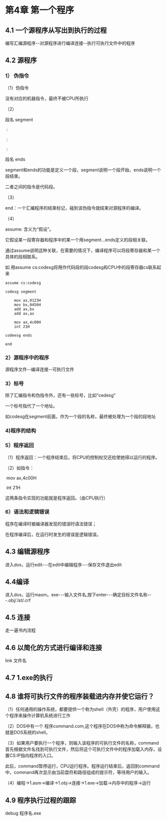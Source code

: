 # 第4章	第一个程序

## 4.1 一个源程序从写出到执行的过程

编写汇编源程序--对源程序进行编译连接--执行可执行文件中的程序



## 4.2 源程序

### 1） 伪指令

（1）伪指令

没有对应的机器指令，最终不被CPU所执行

（2）

段名	segment 

​				:

​				:

​				:

段名	ends

segment和ends的功能是定义一个段，segment说明一个段开始，ends说明一个段结束。

二者之间的指令是代码段。

（3）

end：一个汇编程序的结束标记，碰到该伪指令就结束对源程序的编译。

（4）

assume: 含义为“假设”。

它假设某一段寄存器和程序中的某一个用segment...ends定义的段相关联。

通过assume说明这种关联，在需要的情况下，编译程序可以将段寄存器和某一个具体的段相联系。

如 用assume cs:codesg将用作代码段的段codesg和CPU中的段寄存器cs联系起来

```
assume cs:codesg

codesg segment

	mov ax,0123H
	mov bx,0456H
	add ax,bx
	add ax,ax

	mov ax,4c00H
	int 21H

codeesg ends

end
```



### 2）源程序中的程序

源程序文件--编译连接--可执行文件

### 3）标号

除了汇编指令和伪指令外，还有一些标号，比如“cedesg”

一个标号指代了一个地址。

如codesg在segment前面，作为一个段的名称，最终被处理为一个段的段地址

### 4)程序的结构



### 5）程序返回

（1）程序返回：一个程序结束后，将CPU的控制权交还给使她得以运行的程序。

（2）如指令：

​	mov ax,4c00H

​	int 21H

这两条指令实现的功能就是程序返回。（由CPU执行）

### 6）语法和逻辑错误

程序在编译时被编译器发现的错误时语法错误；

在程序编译后，在运行时发生的错误是逻辑错误。



## 4.3 编辑源程序

进入dos，运行edit---在edit中编辑程序---保存文件退出edit



## 4.4编译

进入dos，运行masm。exe---输入文件名,按下enter---确定目标文件名称---.obj/.lst/.crf

## 4.5 连接

走一遍书内流程

## 4.6 以简化的方式进行编译和连接

link 文件名



##  4.7 1.exe的执行



## 4.8 谁将可执行文件的程序装载进内存并使它运行？

（1）任何通用的操作系统，都要提供一个称为shell（外壳）的程序，用户使用这个程序来操作计算机系统进行工作

（2）DOS中有一个 程序command.com,这个程序在DOS中称为命令解释器，也就是DOS系统的shell。

（3）如果用户要执行一个程序，则输入该程序的可执行文件的名称，command首先根据文件名找到可执行文件，然后将这个可执行文件中的程序加载入内存，设置CS:IP指向程序的入口。

此后，command暂停运行，CPU运行程序。程序运行结束后，返回到command中，command再次显示由当前盘符和路径组成的提示符，等待用户的输入。

（4）编程->1.asm->编译->1.obj->连接->1.exe->加载->内存中的程序->运行



## 4.9 程序执行过程的跟踪

debug 程序名.exe





